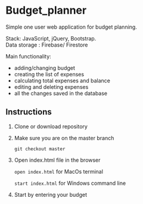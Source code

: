# Budget_planner

Simple one user web application for budget planning.

Stack: JavaScript, jQuery, Bootstrap.\
Data storage : Firebase/ Firestore

Main functionality:
 - adding/changing budget
 - creating the list of expenses
 - calculating total expenses and balance
 - editing and deleting expenses
 - all the changes saved in the database

## Instructions
1. Clone or download repository

2. Make sure you are on the master branch 

	```git checkout master```

3. Open index.html file in the browser

	```open index.html``` for MacOs terminal

	```start index.html``` for Windows command line

4. Start by entering your budget 

